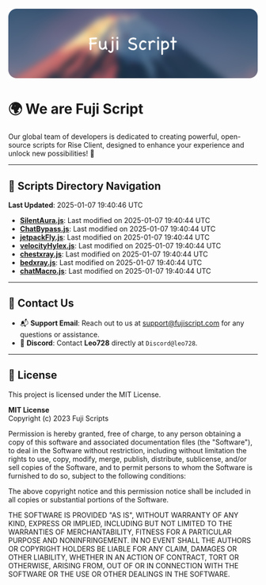 ![Banner](.github/b.webp)

# 🌍 **We are Fuji Script**

Our global team of developers is dedicated to creating powerful, open-source scripts for Rise Client, designed to enhance your experience and unlock new possibilities! 🌟

---
<!-- SCRIPTS_NAVIGATION_START -->
## 📂 **Scripts Directory Navigation**

**Last Updated**: 2025-01-07 19:40:46 UTC

- **[SilentAura.js](scripts/SilentAura.js)**: Last modified on 2025-01-07 19:40:44 UTC
- **[ChatBypass.js](scripts/ChatBypass.js)**: Last modified on 2025-01-07 19:40:44 UTC
- **[jetpackFly.js](scripts/jetpackFly.js)**: Last modified on 2025-01-07 19:40:44 UTC
- **[velocityHylex.js](scripts/velocityHylex.js)**: Last modified on 2025-01-07 19:40:44 UTC
- **[chestxray.js](scripts/chestxray.js)**: Last modified on 2025-01-07 19:40:44 UTC
- **[bedxray.js](scripts/bedxray.js)**: Last modified on 2025-01-07 19:40:44 UTC
- **[chatMacro.js](scripts/chatMacro.js)**: Last modified on 2025-01-07 19:40:44 UTC

<!-- SCRIPTS_NAVIGATION_END -->

---

## 💬 **Contact Us**  
- 📬 **Support Email**: Reach out to us at [support@fujiscript.com](mailto:support@fujiscript.com) for any questions or assistance.  
- 💬 **Discord**: Contact **Leo728** directly at `Discord@leo728`.

---

## 📜 **License**

This project is licensed under the MIT License.  

**MIT License**  
Copyright (c) 2023 Fuji Scripts  

Permission is hereby granted, free of charge, to any person obtaining a copy of this software and associated documentation files (the "Software"), to deal in the Software without restriction, including without limitation the rights to use, copy, modify, merge, publish, distribute, sublicense, and/or sell copies of the Software, and to permit persons to whom the Software is furnished to do so, subject to the following conditions:  

The above copyright notice and this permission notice shall be included in all copies or substantial portions of the Software.  

THE SOFTWARE IS PROVIDED "AS IS", WITHOUT WARRANTY OF ANY KIND, EXPRESS OR IMPLIED, INCLUDING BUT NOT LIMITED TO THE WARRANTIES OF MERCHANTABILITY, FITNESS FOR A PARTICULAR PURPOSE AND NONINFRINGEMENT. IN NO EVENT SHALL THE AUTHORS OR COPYRIGHT HOLDERS BE LIABLE FOR ANY CLAIM, DAMAGES OR OTHER LIABILITY, WHETHER IN AN ACTION OF CONTRACT, TORT OR OTHERWISE, ARISING FROM, OUT OF OR IN CONNECTION WITH THE SOFTWARE OR THE USE OR OTHER DEALINGS IN THE SOFTWARE.  
